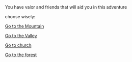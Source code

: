 

You have valor and friends that will aid you in this adventure

choose wisely:

 [Go to the Mountain](mountain/)

 [Go to the Valley](valley/)

 [Go to church](church/)

 [Go to the forest](forest/)

